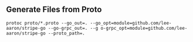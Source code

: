 ## Generate Files from Proto

`protoc proto/*.proto --go_out=. --go_opt=module=github.com/lee-aaron/stripe-go --go-grpc_out=. --g
o-grpc_opt=module=github.com/lee-aaron/stripe-go --proto_path=.`
